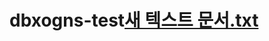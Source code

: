 # dbxogns-test[새 텍스트 문서.txt](https://github.com/dbxogns0912/dbxogns-test/files/10905531/default.txt)
